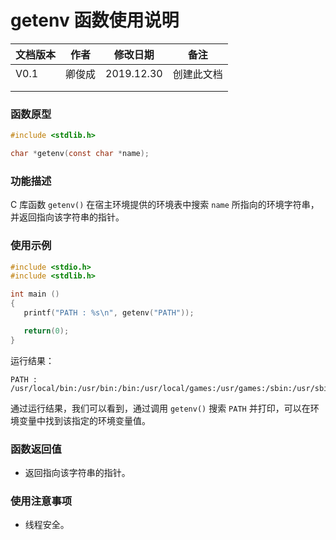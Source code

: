 # getenv 函数使用说明





| **文档版本** | **作者** | **修改日期** | **备注**   |
| ------------ | -------- | ------------ | ---------- |
| V0.1         | 卿俊成   | 2019.12.30   | 创建此文档 |
|              |          |              |            |
|              |          |              |            |







### **函数原型**

```c
#include <stdlib.h>

char *getenv(const char *name);
```



### **功能描述**

C 库函数 `getenv()` 在宿主环境提供的环境表中搜索 `name` 所指向的环境字符串，并返回指向该字符串的指针。





### **使用示例**

```c
#include <stdio.h>
#include <stdlib.h>

int main ()
{
   printf("PATH : %s\n", getenv("PATH"));

   return(0);
}
```

运行结果：

```
PATH : /usr/local/bin:/usr/bin:/bin:/usr/local/games:/usr/games:/sbin:/usr/sbin
```

通过运行结果，我们可以看到，通过调用 `getenv()` 搜索 `PATH` 并打印，可以在环境变量中找到该指定的环境变量值。





### **函数返回值**

- 返回指向该字符串的指针。







### **使用注意事项**

- 线程安全。

